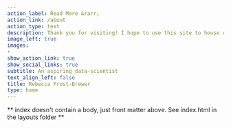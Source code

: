 ```yaml
---
action_label: Read More &rarr;
action_link: /about
action_type: text
description: Thank you for visiting! I hope to use this site to house examples of my work as I teach myself R and Python, on my way to becoming a data scientist.
image_left: true
images:
- 
show_action_link: true
show_social_links: true
subtitle: An aspiring data-scientist
text_align_left: false
title: Rebecca Frost-Brewer
type: home
---
```


** index doesn't contain a body, just front matter above.
See index.html in the layouts folder **
